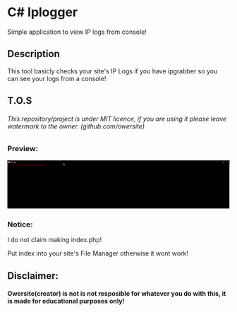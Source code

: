 # C# Iplogger
Simple application to view IP logs from console!

## Description
This tool basicly checks your site's IP Logs if you have ipgrabber so you can see your logs from a console!

## T.O.S
###### This repository/project is under MIT licence, if you are using it please leave watermark to the owner. (github.com/owersite)



### Preview:
![preview](preview.gif)

### Notice:
I do not claim making index.php!

Put index into your site's File Manager otherwise it wont work!

## Disclaimer:
#### Owersite(creator) is not is not resposible for whatever you do with this, it is made for educational purposes only!
